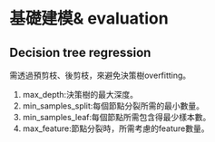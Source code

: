 # 基礎建模& evaluation

## Decision tree regression
需透過預剪枝、後剪枝，來避免決策樹overfitting。

1. max_depth:決策樹的最大深度。
2. min_samples_split:每個節點分裂所需的最小數量。
3. min_samples_leaf:每個節點所需包含得最少樣本數。
4. max_feature:節點分裂時，所需考慮的feature數量。
